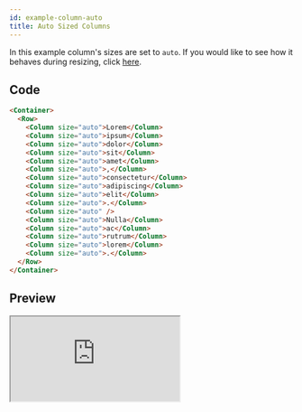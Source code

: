 ```yaml
---
id: example-column-auto
title: Auto Sized Columns
---
```


In this example column's sizes are set to `auto`. If you would like to see how it behaves during
resizing, click [here](https://j22zqr1m95.codesandbox.io/column/auto).

## Code

```html
<Container>
  <Row>
    <Column size="auto">Lorem</Column>
    <Column size="auto">ipsum</Column>
    <Column size="auto">dolor</Column>
    <Column size="auto">sit</Column>
    <Column size="auto">amet</Column>
    <Column size="auto">,</Column>
    <Column size="auto">consectetur</Column>
    <Column size="auto">adipiscing</Column>
    <Column size="auto">elit</Column>
    <Column size="auto">.</Column>
    <Column size="auto" />
    <Column size="auto">Nulla</Column>
    <Column size="auto">ac</Column>
    <Column size="auto">rutrum</Column>
    <Column size="auto">lorem</Column>
    <Column size="auto">.</Column>
  </Row>
</Container>
```

## Preview

<iframe src="https://codesandbox.io/embed/j22zqr1m95?hidenavigation=1&initialpath=%2Fcolumn%2Fauto&view=preview" class="example" sandbox="allow-scripts allow-same-origin"></iframe>
